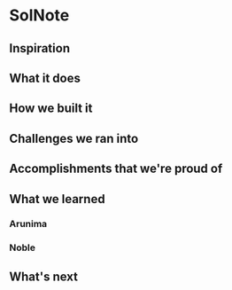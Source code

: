# SolNote

## Inspiration

## What it does

## How we built it

## Challenges we ran into

## Accomplishments that we're proud of

## What we learned

### Arunima
### Noble

## What's next

